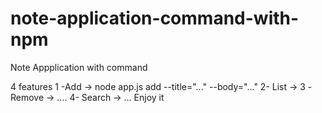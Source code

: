 # note-application-command-with-npm
Note Appplication with command

4 features
1 -Add -> node app.js add --title="..." --body="..."
2- List -> 
3 -Remove -> .... 
4- Search  -> ...
Enjoy it

